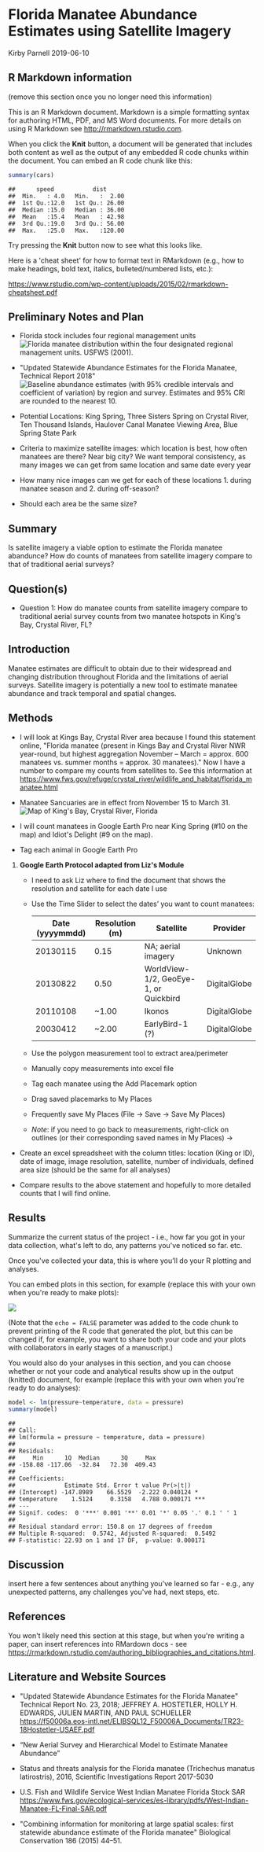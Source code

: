 Florida Manatee Abundance Estimates using Satellite Imagery
================
Kirby Parnell
2019-06-10

R Markdown information
----------------------

(remove this section once you no longer need this information)

This is an R Markdown document. Markdown is a simple formatting syntax for authoring HTML, PDF, and MS Word documents. For more details on using R Markdown see <http://rmarkdown.rstudio.com>.

When you click the **Knit** button, a document will be generated that includes both content as well as the output of any embedded R code chunks within the document. You can embed an R code chunk like this:

``` r
summary(cars)
```

    ##      speed           dist       
    ##  Min.   : 4.0   Min.   :  2.00  
    ##  1st Qu.:12.0   1st Qu.: 26.00  
    ##  Median :15.0   Median : 36.00  
    ##  Mean   :15.4   Mean   : 42.98  
    ##  3rd Qu.:19.0   3rd Qu.: 56.00  
    ##  Max.   :25.0   Max.   :120.00

Try pressing the **Knit** button now to see what this looks like.

Here is a 'cheat sheet' for how to format text in RMarkdown (e.g., how to make headings, bold text, italics, bulleted/numbered lists, etc.):

<https://www.rstudio.com/wp-content/uploads/2015/02/rmarkdown-cheatsheet.pdf>

Preliminary Notes and Plan
--------------------------

-   Florida stock includes four regional management units ![Florida manatee distribution within the four designated regional management units. USFWS (2001).](Manatee%20Regional%20Unit.png)

-   "Updated Statewide Abundance Estimates for the Florida Manatee, Technical Report 2018" ![Baseline abundance estimates (with 95% credible intervals and coefficient of variation) by region and survey. Estimates and 95% CRI are rounded to the nearest 10.](FL%20manatee%20abundance%20estimate.png)

-   Potential Locations: King Spring, Three Sisters Spring on Crystal River, Ten Thousand Islands, Haulover Canal Manatee Viewing Area, Blue Spring State Park

-   Criteria to maximize satellite images: which location is best, how often manatees are there? Near big city? We want temporal consistency, as many images we can get from same location and same date every year

-   How many nice images can we get for each of these locations 1. during manatee season and 2. during off-season?

-   Should each area be the same size?

Summary
-------

Is satellite imagery a viable option to estimate the Florida manatee abandunce? How do counts of manatees from satellite imagery compare to that of traditional aerial surveys?

Question(s)
-----------

-   Question 1: How do manatee counts from satellite imagery compare to traditional aerial survey counts from two manatee hotspots in King's Bay, Crystal River, FL?

Introduction
------------

Manatee estimates are difficult to obtain due to their widespread and changing distribution throughout Florida and the limitations of aerial surveys. Satellite imagery is potentially a new tool to estimate manatee abundance and track temporal and spatial changes.

Methods
-------

-   I will look at Kings Bay, Crystal River area because I found this statement online, "Florida manatee (present in Kings Bay and Crystal River NWR year-round, but highest aggregation November – March = approx. 600 manatees vs. summer months = approx. 30 manatees)." Now I have a number to compare my counts from satellites to. See this information at <https://www.fws.gov/refuge/crystal_river/wildlife_and_habitat/florida_manatee.html>

-   Manatee Sancuaries are in effect from November 15 to March 31. ![Map of King's Bay, Crystal River, Florida](King's%20Bay%20map.png)

-   I will count manatees in Google Earth Pro near King Spring (\#10 on the map) and Idiot's Delight (\#9 on the map).

-   Tag each animal in Google Earth Pro

1.  **Google Earth Protocol adapted from Liz's Module**
    -   I need to ask Liz where to find the document that shows the resolution and satellite for each date I use
    -   Use the Time Slider to select the dates’ you want to count manatees:

        | Date (yyyymmdd) | Resolution (m) | Satellite                             | Provider     |
        |-----------------|----------------|---------------------------------------|--------------|
        | 20130115        | 0.15           | NA; aerial imagery                    | Unknown      |
        | 20130822        | 0.50           | WorldView-1/2, GeoEye-1, or Quickbird | DigitalGlobe |
        | 20110108        | ~1.00          | Ikonos                                | DigitalGlobe |
        | 20030412        | ~2.00          | EarlyBird-1 (?)                       | DigitalGlobe |

    -   Use the polygon measurement tool to extract area/perimeter
    -   Manually copy measurements into excel file
    -   Tag each manatee using the Add Placemark option
    -   Drag saved placemarks to My Places
    -   Frequently save My Places (File -&gt; Save -&gt; Save My Places)
    -   *Note*: if you need to go back to measurements, right-click on outlines (or their corresponding saved names in My Places) -&gt;

-   Create an excel spreadsheet with the column titles: location (King or ID), date of image, image resolution, satellite, number of individuals, defined area size (should be the same for all analyses)

-   Compare results to the above statement and hopefully to more detailed counts that I will find online.

Results
-------

Summarize the current status of the project - i.e., how far you got in your data collection, what's left to do, any patterns you've noticed so far. etc.

Once you've collected your data, this is where you'll do your R plotting and analyses.

You can embed plots in this section, for example (replace this with your own when you're ready to make plots):

![](IndependentProject_files/figure-markdown_github/pressure%20plot-1.png)

(Note that the `echo = FALSE` parameter was added to the code chunk to prevent printing of the R code that generated the plot, but this can be changed if, for example, you want to share both your code and your plots with collaborators in early stages of a manuscript.)

You would also do your analyses in this section, and you can choose whether or not your code and analytical results show up in the output (knitted) document, for example (replace this with your own when you're ready to do analyses):

``` r
model <- lm(pressure~temperature, data = pressure)
summary(model)
```

    ## 
    ## Call:
    ## lm(formula = pressure ~ temperature, data = pressure)
    ## 
    ## Residuals:
    ##     Min      1Q  Median      3Q     Max 
    ## -158.08 -117.06  -32.84   72.30  409.43 
    ## 
    ## Coefficients:
    ##              Estimate Std. Error t value Pr(>|t|)    
    ## (Intercept) -147.8989    66.5529  -2.222 0.040124 *  
    ## temperature    1.5124     0.3158   4.788 0.000171 ***
    ## ---
    ## Signif. codes:  0 '***' 0.001 '**' 0.01 '*' 0.05 '.' 0.1 ' ' 1
    ## 
    ## Residual standard error: 150.8 on 17 degrees of freedom
    ## Multiple R-squared:  0.5742, Adjusted R-squared:  0.5492 
    ## F-statistic: 22.93 on 1 and 17 DF,  p-value: 0.000171

Discussion
----------

insert here a few sentences about anything you've learned so far - e.g., any unexpected patterns, any challenges you've had, next steps, etc.

References
----------

You won't likely need this section at this stage, but when you're writing a paper, can insert references into RMardown docs - see <https://rmarkdown.rstudio.com/authoring_bibliographies_and_citations.html>.

Literature and Website Sources
------------------------------

-   "Updated Statewide Abundance Estimates for the Florida Manatee" Technical Report No. 23, 2018; JEFFREY A. HOSTETLER, HOLLY H. EDWARDS, JULIEN MARTIN, AND PAUL SCHUELLER <https://f50006a.eos-intl.net/ELIBSQL12_F50006A_Documents/TR23-18Hostetler-USAEF.pdf>

-   “New Aerial Survey and Hierarchical Model to Estimate Manatee Abundance”

-   Status and threats analysis for the Florida manatee (Trichechus manatus latirostris), 2016, Scientific Investigations Report 2017-5030

-   U.S. Fish and Wildlife Service West Indian Manatee Florida Stock SAR <https://www.fws.gov/ecological-services/es-library/pdfs/West-Indian-Manatee-FL-Final-SAR.pdf>

-   "Combining information for monitoring at large spatial scales: first statewide abundance estimate of the Florida manatee" Biological Conservation 186 (2015) 44–51.
